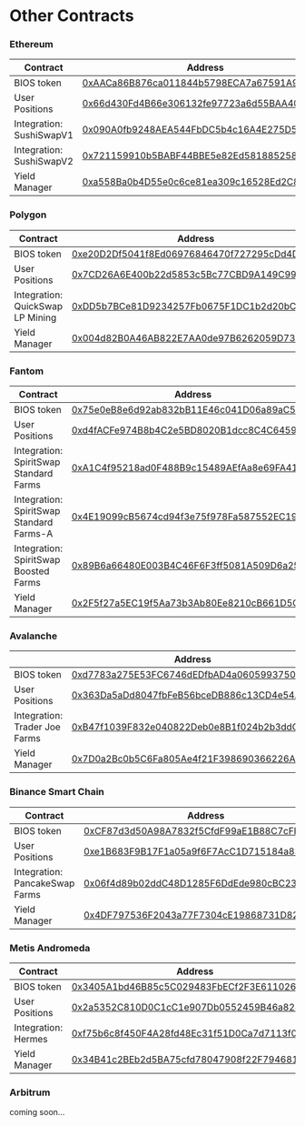 # Other Contracts

### Ethereum

| Contract                 | Address                                                                                                               |
| ------------------------ | --------------------------------------------------------------------------------------------------------------------- |
| BIOS token               | [0xAACa86B876ca011844b5798ECA7a67591A9743C8](https://etherscan.io/address/0xaaca86b876ca011844b5798eca7a67591a9743c8) |
| User Positions           | [0x66d430Fd4B66e306132fe97723a6d55BAA404d2c](https://etherscan.io/address/0x66d430Fd4B66e306132fe97723a6d55BAA404d2c) |
| Integration: SushiSwapV1 | [0x090A0fb9248AEA544FbDC5b4c16A4E275D5A5BF7](https://etherscan.io/address/0x090A0fb9248AEA544FbDC5b4c16A4E275D5A5BF7) |
| Integration: SushiSwapV2 | [0x721159910b5BABF44BBE5e82Ed5818852586B783](https://etherscan.io/address/0x721159910b5BABF44BBE5e82Ed5818852586B783) |
| Yield Manager            | [0xa558Ba0b4D55e0c6ce81ea309c16528Ed2C803C9](https://etherscan.io/address/0xa558Ba0b4D55e0c6ce81ea309c16528Ed2C803C9) |

### Polygon

| Contract                         | Address                                                                                                                   |
| -------------------------------- | ------------------------------------------------------------------------------------------------------------------------- |
| BIOS token                       | [0xe20D2Df5041f8Ed06976846470f727295cDd4D23](https://polygonscan.com/address/0xe20d2df5041f8ed06976846470f727295cdd4d23)  |
| User Positions                   | [0x7CD26A6E400b22d5853c5Bc77CBD9A149C997068](https://polygonscan.com/address/0x7CD26A6E400b22d5853c5Bc77CBD9A149C997068)  |
| Integration: QuickSwap LP Mining | [0xDD5b7BCe81D9234257Fb0675F1DC1b2d20bC7148](https://polygonscan.com/address/0xDD5b7BCe81D9234257Fb0675F1DC1b2d20bC7148)  |
| Yield Manager                    | [0x004d82B0A46AB822E7AA0de97B6262059D735351](https://polygonscan.com/address/0x004d82B0A46AB822E7AA0de97B6262059D735351)  |

### Fantom

| Contract                                 | Address                                                                                                              |
| ---------------------------------------- | -------------------------------------------------------------------------------------------------------------------- |
| BIOS token                               | [0x75e0eB8e6d92ab832bB11E46c041D06a89aC5F0D](https://ftmscan.com/address/0x75e0eb8e6d92ab832bb11e46c041d06a89ac5f0d) |
| User Positions                           | [0xd4fACFe974B8b4C2e5BD8020B1dcc8C4C6459014](https://ftmscan.com/address/0xd4facfe974b8b4c2e5bd8020b1dcc8c4c6459014) |
| Integration: SpiritSwap Standard Farms   | [0xA1C4f95218ad0F488B9c15489AEfAa8e69FA418c](https://ftmscan.com/address/0xA1C4f95218ad0F488B9c15489AEfAa8e69FA418c) |
| Integration: SpiritSwap Standard Farms-A | [0x4E19099cB5674cd94f3e75f978Fa587552EC19aD](https://ftmscan.com/address/0x4E19099cB5674cd94f3e75f978Fa587552EC19aD) |
| Integration: SpiritSwap Boosted Farms    | [0x89B6a66480E003B4C46F6F3ff5081A509D6a256E](https://ftmscan.com/address/0x89B6a66480E003B4C46F6F3ff5081A509D6a256E) |
| Yield Manager                            | [0x2F5f27a5EC19f5Aa73b3Ab80Ee8210cB661D5C82](https://ftmscan.com/address/0x2F5f27a5EC19f5Aa73b3Ab80Ee8210cB661D5C82) |

### Avalanche

|                               | Address                                                                                                               |
| ----------------------------- | --------------------------------------------------------------------------------------------------------------------- |
| BIOS token                    | [0xd7783a275E53FC6746dEDfbAD4a06059937502A4](https://snowtrace.io/address/0xd7783a275e53fc6746dedfbad4a06059937502a4) |
| User Positions                | [0x363Da5aDd8047fbFeB56bceDB886c13CD4e54A85](https://snowtrace.io/address/0x363da5add8047fbfeb56bcedb886c13cd4e54a85) |
| Integration: Trader Joe Farms | [0xB47f1039F832e040822Deb0e8B1f024b2b3ddC5C](https://snowtrace.io/address/0xB47f1039F832e040822Deb0e8B1f024b2b3ddC5C) |
| Yield Manager                 | [0x7D0a2Bc0b5C6Fa805Ae4f21F398690366226A7c1](https://snowtrace.io/address/0x7D0a2Bc0b5C6Fa805Ae4f21F398690366226A7c1) |

### Binance Smart Chain

| Contract                       | Address                                                                                                              |
| ------------------------------ | -------------------------------------------------------------------------------------------------------------------- |
| BIOS token                     | [0xCF87d3d50A98A7832f5CfdF99aE1B88C7cFbA4a7](https://bscscan.com/address/0xcf87d3d50a98a7832f5cfdf99ae1b88c7cfba4a7) |
| User Positions                 | [0xe1B683F9B17F1a05a9f6F7AcC1D715184a831658](https://bscscan.com/address/0xe1B683F9B17F1a05a9f6F7AcC1D715184a831658) |
| Integration: PancakeSwap Farms | [0x06f4d89b02ddC48D1285F6DdEde980cBC234058D](https://bscscan.com/address/0x06f4d89b02ddC48D1285F6DdEde980cBC234058D) |
| Yield Manager                  | [0x4DF797536F2043a77F7304cE19868731D82061B4](https://bscscan.com/address/0x4DF797536F2043a77F7304cE19868731D82061B4) |

### Metis Andromeda

| Contract            | Address                                                                                                                                            |
| ------------------- | -------------------------------------------------------------------------------------------------------------------------------------------------- |
| BIOS token          | [0x3405A1bd46B85c5C029483FbECf2F3E611026e45](https://andromeda-explorer.metis.io/token/0x3405A1bd46B85c5C029483FbECf2F3E611026e45/token-transfers) |
| User Positions      | [0x2a5352C810D0C1cC1e907Db0552459B46a82433B](https://andromeda-explorer.metis.io/address/0x2a5352C810D0C1cC1e907Db0552459B46a82433B/transactions)  |
| Integration: Hermes | [0xf75b6c8f450F4A28fd48Ec31f51D0Ca7d7113f0f](https://andromeda-explorer.metis.io/address/0xf75b6c8f450F4A28fd48Ec31f51D0Ca7d7113f0f/transactions)  |
| Yield Manager       | [0x34B41c2BEb2d5BA75cfd78047908f22F79468104](https://andromeda-explorer.metis.io/address/0x34B41c2BEb2d5BA75cfd78047908f22F79468104)               |

### Arbitrum

coming soon...
